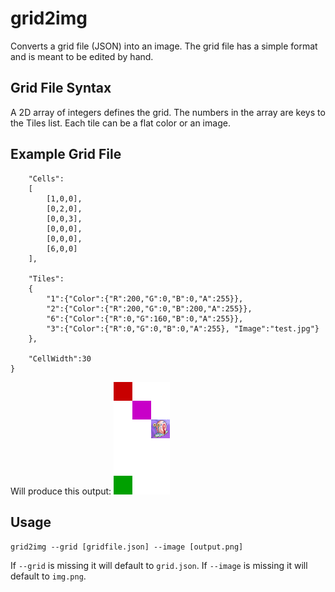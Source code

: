 # grid2img 

Converts a grid file (JSON) into an image. The grid file has a simple format and is meant to be edited by
hand. 

## Grid File Syntax

A 2D array of integers defines the grid. The numbers in the array are keys to the Tiles list. Each tile
can be a flat color or an image.

## Example Grid File


```{
	"Cells":
	[
		[1,0,0],
		[0,2,0],
		[0,0,3],
		[0,0,0],
		[0,0,0],
		[6,0,0]
	],

	"Tiles":
	{
		"1":{"Color":{"R":200,"G":0,"B":0,"A":255}},
		"2":{"Color":{"R":200,"G":0,"B":200,"A":255}},
		"6":{"Color":{"R":0,"G":160,"B":0,"A":255}},
 		"3":{"Color":{"R":0,"G":0,"B":0,"A":255}, "Image":"test.jpg"}
	},

	"CellWidth":30
}
```

Will produce this output: ![output](img.png)


## Usage

`grid2img --grid [gridfile.json] --image [output.png]`

If `--grid` is missing it will default to `grid.json`. If `--image` is missing it will default to `img.png`.


